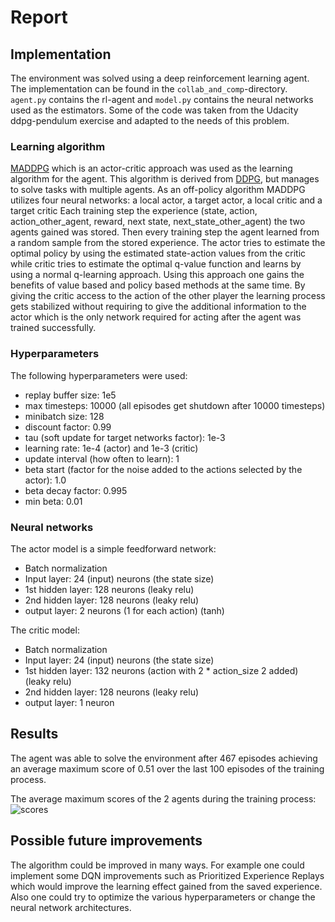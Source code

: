 # Report

## Implementation
The environment was solved using a deep reinforcement learning agent. The implementation can be found in the `collab_and_comp`-directory.
`agent.py` contains the rl-agent and `model.py` contains the neural networks used as the estimators. Some of the code was taken
from the Udacity ddpg-pendulum exercise and adapted to the needs of this problem.

### Learning algorithm
[MADDPG](https://arxiv.org/abs/1706.02275) which is an actor-critic approach was used as the learning algorithm for the agent.
This algorithm is derived from [DDPG](https://arxiv.org/abs/1509.02971), but manages to solve tasks with multiple agents.
As an off-policy algorithm MADDPG utilizes four neural networks: a local actor, a target actor, a local critic and a target critic
Each training step the experience (state, action, action_other_agent, reward, next state, next_state_other_agent) the two agents gained was stored.
Then every training step the agent learned from a random sample from the stored experience. The actor tries to estimate the
optimal policy by using the estimated state-action values from the critic while critic tries to estimate the optimal q-value function
and learns by using a normal q-learning approach. Using this approach one gains the benefits of value based and policy based
methods at the same time. By giving the critic access to the action of the other player the learning process gets stabilized
without requiring to give the additional information to the actor which is the only network required for acting after the
agent was trained successfully.

### Hyperparameters
The following hyperparameters were used:
* replay buffer size: 1e5
* max timesteps: 10000 (all episodes get shutdown after 10000 timesteps)
* minibatch size: 128
* discount factor: 0.99
* tau (soft update for target networks factor): 1e-3
* learning rate: 1e-4 (actor) and 1e-3 (critic)
* update interval (how often to learn): 1
* beta start (factor for the noise added to the actions selected by the actor): 1.0
* beta decay factor: 0.995
* min beta: 0.01

### Neural networks
The actor model is a simple feedforward network:
* Batch normalization
* Input layer: 24 (input) neurons (the state size)
* 1st hidden layer: 128 neurons (leaky relu)
* 2nd hidden layer: 128 neurons (leaky relu)
* output layer: 2 neurons (1 for each action) (tanh)

The critic model:
* Batch normalization
* Input layer: 24 (input) neurons (the state size)
* 1st hidden layer: 132 neurons (action with 2 * action_size 2 added) (leaky relu)
* 2nd hidden layer: 128 neurons (leaky relu)
* output layer: 1 neuron

## Results
The agent was able to solve the environment after 467 episodes achieving an average maximum score of 0.51 over the last 100 episodes
of the training process.

The average maximum scores of the 2 agents during the training process:
![scores](https://user-images.githubusercontent.com/9535190/78504705-33104180-776f-11ea-99ea-861ef0bb299a.png)

## Possible future improvements
The algorithm could be improved in many ways. For example one could implement some DQN improvements such as Prioritized Experience Replays
which would improve the learning effect gained from the saved experience. Also one could try to optimize the various hyperparameters
or change the neural network architectures.